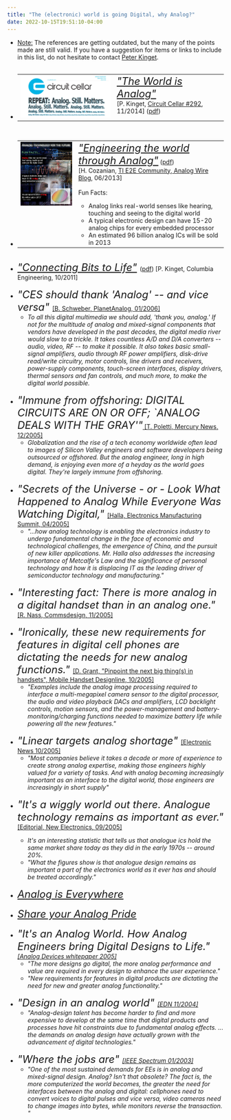 ```yaml
---
title: "The (electronic) world is going Digital, why Analog?"
date: 2022-10-15T19:51:10-04:00
---
```

 
 <!-- <h1>The (electronic) world is going Digital, why Analog?</h1> -->

<ul>  
<li><u>Note:</u> The references are getting outdated, but the many of the points made are still valid. If you have a suggestion for items or links to include in this list, do not hesitate to contact <a href="mailto:pk171+website@columbia.edu">Peter Kinget</a>.</li><br>

<li>
<table><tr valign="top"> 
<td><a href="https://cc-webshop.com/products/circuit-cellar-292-november-2014?_pos=1&_sid=a0bae97c2&_ss=r"><img src="WhyAnalog/circuit_cellar_november_2014.png" width=300px></a></td>
<td>
<font size="+2">
<i><a href="http://circuitcellar.com/tech-the-future/kinget-the-world-is-analog/">"The
    World is
    Analog"</a></i></font> 
    <br>
    [P. Kinget, <a href="https://cc-webshop.com/products/circuit-cellar-292-november-2014?_pos=1&_sid=a0bae97c2&_ss=r">Circuit
    Cellar #292</a>, 11/2014] (<a href="WhyAnalog/circuitcellar_The_World_Is_Analog_201410.pdf">pdf</a>) </td>
</tr></table>
</li><br>

<li>
<!-- <font size="+2">
<i><a href="http://e2e.ti.com/blogs_/b/analogwire/archive/2013/06/07/engineering-the-world-through-analog.aspx">"Engineering
    the world through Analog"</a></i></font>
    (<a href="WhyAnalog/ti_e2e_engineering_the_world_through_Analog.pdf">pdf</a>)
    [H. Cozanian, 
    <a href="http://e2e.ti.com/blogs_/b/analogwire/archive/2013/06/07/engineering-the-world-through-analog.aspx">TI
    E2E Community, Analog Wire Blog</a>,
    06/2013] <br> -->
<table>
<tr valign="top">
<td>
<a href="http://e2e.ti.com/cfs-file.ashx/__key/communityserver-blogs-components-weblogfiles/00-00-00-03-25/1157.hagop-2.jpg"><img src="WhyAnalog/ti_e2e_engineering_the_world_through_Analog.jpg" width=300px></a>
</td>
<td>
<font size="+2">
<i><a href="http://e2e.ti.com/blogs_/b/analogwire/archive/2013/06/07/engineering-the-world-through-analog.aspx">"Engineering
    the world through Analog"</a></i></font>
    (<a href="WhyAnalog/ti_e2e_engineering_the_world_through_Analog.pdf">pdf</a>) <br>
    [H. Cozanian, 
    <a href="http://e2e.ti.com/blogs_/b/analogwire/archive/2013/06/07/engineering-the-world-through-analog.aspx">TI
    E2E Community, Analog Wire Blog</a>,
    06/2013] <br><br>
Fun Facts:<br>
<ul>
<li>Analog links real-world senses like hearing, touching and seeing to
  the digital world</li>
<li>A typical electronic design can have 15-20 analog chips for every
  embedded processor</li>
<li>An estimated 96 billion analog ICs will be sold in 2013</li>
</ul>
</td>
</tr>
</table>
</li><br>

<li><font size="+2">
<i><a href="http://engineering.columbia.edu/peter-kinget-connecting-bits-life">"Connecting
    Bits to
    Life"</a> </i></font> (<a href="images/kinget_connecting_bits_to_life_2011.pdf">pdf</a>)
    [P. Kinget, Columbia Engineering, 10/2011]
</li><br>

<!-- <li><font size="+2">
 <i><a href="WhyAnalog/analog_and_RF_bring_the_bits_to_life.pdf">"Analog & RF bring the bits to life!"</a> [P. Kinget]</i></font> 
</li><br>
--> 

<li> <font size="+2">
<i>"CES should thank 'Analog' -- and vice
  versa" </i></font><a
  href="WhyAnalog/CES_should_thank_analog_PlanetAnalog_jan_2006.pdf">
  [B. Schweber, PlanetAnalog, 01/2006] </a>

<ul><li><i>To all this digital multimedia we should add, 'thank you,
analog.' If not for the multitude of analog and mixed-signal components
that vendors have developed in the past decades, the digital media river
would slow to a trickle. It takes countless A/D and D/A converters --
audio, video, RF -- to make it possible. It also takes basic
small-signal amplifiers, audio through RF power amplifiers, disk-drive
read/write circuitry, motor controls, line drivers and receivers,
power-supply components, touch-screen interfaces, display drivers,
thermal sensors and fan controls, and much more, to make the digital
world possible. </i></li></ul>

</li><br>

<li> <font size="+2">
<i>"Immune from offshoring: DIGITAL CIRCUITS ARE ON OR OFF; `ANALOG
DEALS WITH THE
GRAY'"</i></font><a
href="WhyAnalog/poletti_immune_for_outsourcing_mercury_dec_2005.pdf">
[T. Poletti, Mercury News, 12/2005]</a>

<ul>
<li>
<i>Globalization and the rise of a tech economy worldwide often lead to
images of Silicon Valley engineers and software developers being
outsourced or offshored. But the analog engineer, long in high demand,
is enjoying even more of a heyday as the world goes digital. They're
largely immune from offshoring.</i>
</li>
</ul>
</li><br>

<li> <font size="+2">
<i>"Secrets of the Universe - or - Look What Happened to Analog While
Everyone Was Watching Digital," </i></font><a href="http://a59.g.akamai.net/f/59/11888/1m/nsemiconduct.download.akamai.com/11888/mp/4000/10803/10808/14262/Lobby_noreg/default.htm">[Halla,
Electronics Manufacturing Summit, 04/2005] </a>
<ul>
<li> <i>"...how analog technology is enabling the electronics industry to
undergo fundamental change in the face of economic and technological
challenges, the emergence of China, and the pursuit of new killer
applications. Mr. Halla also addresses the increasing importance of
Metcalfe's Law and the significance of personal technology and how it is
displacing IT as the leading driver of semiconductor technology and
manufacturing."</i>
</li></ul>
</li><br>

<li> <font size="+2">
<i>"Interesting fact: There is more analog in a digital handset than in
  an analog
  one." </i></font><a href="WhyAnalog/commsdesign_nov_2005.pdf">[R. Nass,
  Commsdesign, 11/2005] </a>
</li><br>

<li><font size="+2">
 <i>"Ironically, these new requirements for features in digital cell
phones are dictating the needs for new analog
functions." </i></font><a
href="WhyAnalog/mobile_handset_oct_2005.pdf">[D. Grant, "Pinpoint the
next big thing(s) in handsets", Mobile Handset Designline, 10/2005]</a>

<ul>
<li> <i>"Examples include the analog image processing required
to interface a multi-megapixel camera sensor to the digital processor,
the audio and video playback DACs and amplifiers, LCD backlight
controls, motion sensors, and the power-management and
battery-monitoring/charging functions needed to maximize battery life
while powering all the new features."</i>
</li></ul>

</li><br>

<li><font size="+2">
 <i>"Linear targets analog
 shortage" </i></font><a
 href="WhyAnalog/linear_targets_analog_shortage_electronic_news_oct_2005.pdf">[Electronic
 News 10/2005] </a>

<ul>
<li>
<i>"Most companies believe it takes a decade or more of experience to
create strong analog expertise, making those engineers highly valued for
a variety of tasks. And with analog becoming increasingly important as
an interface to the digital world, those engineers are increasingly in
short supply"</i>

</ul>
</li><br>

<li> <font size="+2">
<i>"It's a wiggly world out there. Analogue technology remains as
  important as
  ever." </i></font><a
  href="WhyAnalog/new_electronics_sep_2005.pdf">[Editorial, New
  Electronics, 09/2005] </a>
</li>

<ul>
<li> <i>It's an interesting statistic that tells us that analogue ics
hold the same market share today as they did in the early 1970s --
around 20%.</li>
<li> <i>"What the figures show is that analogue design remains as
important a part of the electronics world as it ever has and should be
treated accordingly."
</li></ul>
</li><br>


<li><font size="+2">
 <i><a href="http://www.analog.com/everywhere">Analog is
      Everywhere</a></i></font> 
</li><br>

<li><font size="+2">
 <i><a href="http://www.cadence.com/amplified/">Share your Analog Pride</a></i></font> 
</li><br>

<li><font size="+2">
 <i>"It's an Analog World. How Analog Engineers bring Digital
  Designs to
  Life." </i></font><a href="WhyAnalog/analog_world_2005.pdf">[Analog
  Devices whitepaper 2005] </a>

<ul>
<li>
<i>"The more designs go digital, the more analog performance and value
  are required in every design to enhance the user experience."</i>

<li><i>"New requirements for features in digital products are dictating
the need for new and greater analog functionality."</i>
</ul>
</li><br>

<li><font size="+2">
 <i>"Design in an analog
 world" </i></font><a
 href="WhyAnalog/design_in_analog_world_EDN_nov_2004.pdf">[EDN 11/2004] </a>

<ul>
<li>
<i>"Analog-design talent has become harder to find and more expensive to
develop at the same time that digital products and processes have hit
constraints due to fundamental analog effects. ... the demands on analog
design have actually grown with the advancement of digital
technologies."</i>

</ul>
</li><br>


<li><font size="+2">
 <i>"Where the jobs
 are" </i></font><a href="WhyAnalog/ieee_jan03_jobs.pdf">[IEEE Spectrum
 01/2003] </a>

<ul>
<li>
<i>"One of the most sustained demands for EEs is in analog and
mixed-signal design. Analog? Isn't that obsolete? The fact is, the more
computerized the world becomes, the greater the need for interfaces
between the analog and digital: cellphones need to convert voices to
digital pulses and vice versa, video cameras need to change images into
bytes, while monitors reverse the transaction.  "</i>

</ul>
</li><br> 

<!-- <li><font size="+2">
 <i>"" </i></font><a href="WhyAnalog/.pdf">[] </a>

<ul>
<li>
<i>""</i>

</ul>
</li><br> -->


</ul>

